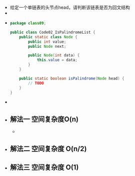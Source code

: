 - 给定一个单链表的头节点head，请判断该链表是否为回文结构
-
- ```java
  package class09;
  
  public class Code02_IsPalindromeList {
      public static class Node {
          public int value;
          public Node next;
  
          public Node(int data) {
              this.value = data;
          }
      }
  
      public static boolean isPalindrome(Node head) {
          // TODO
      }
  }
  
  ```
-
- ## 解法一  空间复杂度O(n)
	- ```java
	  ```
- ## 解法二 空间复杂度 O(n/2)
- ## 解法三 空间复杂度 O(1)